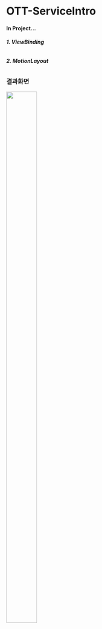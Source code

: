 # OTT-ServiceIntro

#### In Project...

###### ***1. ViewBinding***
###### ***2. MotionLayout***


### 결과화면
<img src = "https://user-images.githubusercontent.com/76944959/133240810-3a790431-ec1e-4e5d-ac19-b5a961c46ecc.gif" width="40%" height="60%">


